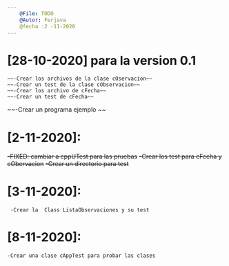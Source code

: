 ```yaml
---
    @File: TODO
    @Autor: Ferjava
    @fecha :2 -11-2020
---
```


# [28-10-2020] para la version 0.1
    ~~-Crear los archivos de la clase cOservacion~~
    ~~-Crear un test de la clase cObservacion~~
    ~~-Crear los archivo de cFecha~~
    ~~-Crear un test de cFecha~~
  ~~-Crear un programa ejemplo ~~
# [2-11-2020]:
   ~~-FIXED: cambiar a cppUTest para las pruebas~~
    ~~-Crear los test para cFecha y cObervacion~~
    ~~-Crear un directorio para test~~
# [3-11-2020]:
     -Crear la  Class ListaObservaciones y su test
# [8-11-2020]:
    -Crear una clase cAppTest para probar las clases
    
 
    
   	
